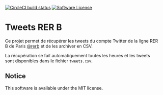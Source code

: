[![CircleCI build status](https://img.shields.io/circleci/project/github/AntoineAugusti/tweets-rerb.svg?style=flat-square)](https://circleci.com/gh/AntoineAugusti/tweets-rerb)
[![Software License](https://img.shields.io/badge/License-MIT-orange.svg?style=flat-square)](https://github.com/AntoineAugusti/tweets-rerb/blob/master/LICENSE.md)

# Tweets RER B
Ce projet permet de récupérer les tweets du compte Twitter de la ligne RER B de Paris [@rerb](https://twitter.com/rerb) et de les archiver en CSV.

La récupération se fait automatiquement toutes les heures et les tweets sont disponibles dans le fichier `tweets.csv`.

## Notice
This software is available under the MIT license.
